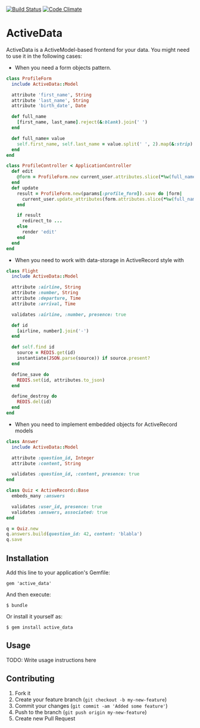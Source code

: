 [![Build Status](https://travis-ci.org/pyromaniac/active_data.png?branch=master)](https://travis-ci.org/pyromaniac/active_data)
[![Code Climate](https://codeclimate.com/github/pyromaniac/active_data.png)](https://codeclimate.com/github/pyromaniac/active_data)

# ActiveData

ActiveData is a ActiveModel-based frontend for your data. You might need to use it in the following cases:

* When you need a form objects pattern.

```ruby
class ProfileForm
  include ActiveData::Model

  attribute 'first_name', String
  attribute 'last_name', String
  attribute 'birth_date', Date

  def full_name
    [first_name, last_name].reject(&:blank).join(' ')
  end

  def full_name= value
    self.first_name, self.last_name = value.split(' ', 2).map(&:strip)
  end
end

class ProfileController < ApplicationController
  def edit
    @form = ProfileForm.new current_user.attributes.slice(*%w(full_name birth_date))
  end
  def update
    result = ProfileForm.new(params[:profile_form]).save do |form|
      current_user.update_attributes(form.attributes.slice(*%w(full_name birth_date)))
    end

    if result
      redirect_to ...
    else
      render 'edit'
    end
  end
end
```

* When you need to work with data-storage in ActiveRecord style with

```ruby
class Flight
  include ActiveData::Model

  attribute :airline, String
  attribute :number, String
  attribute :departure, Time
  attribute :arrival, Time

  validates :airline, :number, presence: true

  def id
    [airline, number].join('-')
  end

  def self.find id
    source = REDIS.get(id)
    instantiate(JSON.parse(source)) if source.present?
  end

  define_save do
    REDIS.set(id, attributes.to_json)
  end

  define_destroy do
    REDIS.del(id)
  end
end
```

* When you need to implement embedded objects for ActiveRecord models

```ruby
class Answer
  include ActiveData::Model

  attribute :question_id, Integer
  attribute :content, String

  validates :question_id, :content, presence: true
end

class Quiz < ActiveRecord::Base
  embeds_many :answers

  validates :user_id, presence: true
  validates :answers, associated: true
end

q = Quiz.new
q.answers.build(question_id: 42, content: 'blabla')
q.save
```

## Installation

Add this line to your application's Gemfile:

    gem 'active_data'

And then execute:

    $ bundle

Or install it yourself as:

    $ gem install active_data

## Usage

TODO: Write usage instructions here

## Contributing

1. Fork it
2. Create your feature branch (`git checkout -b my-new-feature`)
3. Commit your changes (`git commit -am 'Added some feature'`)
4. Push to the branch (`git push origin my-new-feature`)
5. Create new Pull Request
